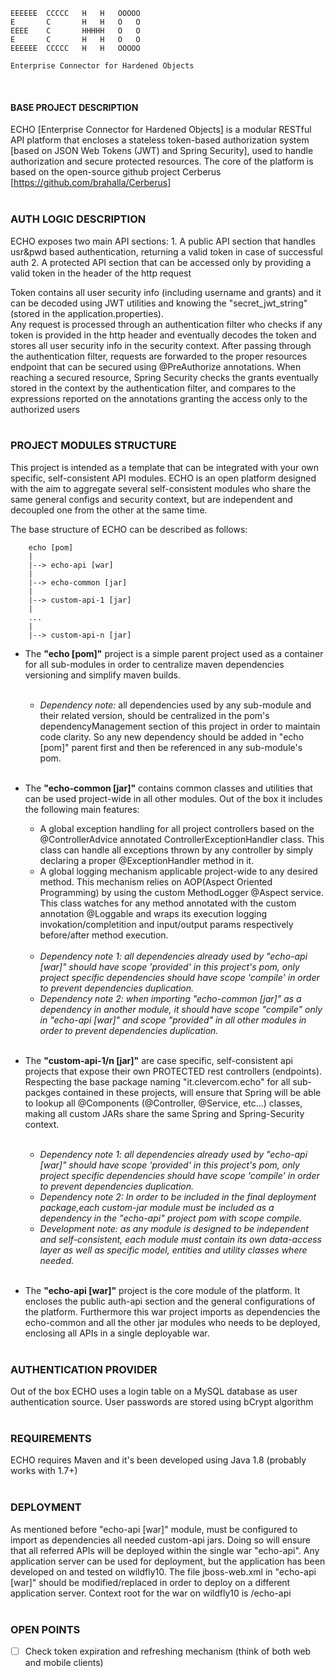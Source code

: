     EEEEEE  CCCCC   H   H   OOOOO
    E       C       H   H   O   O
    EEEE    C       HHHHH   O   O
    E       C       H   H   O   O
    EEEEEE  CCCCC   H   H   OOOOO

    Enterprise Connector for Hardened Objects
    
<br>

#### BASE PROJECT DESCRIPTION ##
ECHO [Enterprise Connector for Hardened Objects] is a modular RESTful API platform that encloses a stateless token-based authorization system [based on JSON Web Tokens (JWT) and Spring Security], used to handle authorization and secure protected resources.
The core of the platform is based on the open-source github project Cerberus [https://github.com/brahalla/Cerberus]
<br><br>

### AUTH LOGIC DESCRIPTION ###
ECHO exposes two main API sections:
    1. A public API section that handles usr&pwd based authentication, returning a valid token in case of successful auth
    2. A protected API section that can be accessed only by providing a valid token in the header of the http request

Token contains all user security info (including username and grants) and it can be decoded using JWT utilities and knowing the "secret_jwt_string" (stored in the application.properties). <br>
Any request is processed through an authentication filter who checks if any token is provided in the http header and eventually decodes the token and stores all user security info in the security context. After passing through the authentication filter, requests are forwarded to the proper resources endpoint that can be secured using @PreAuthorize annotations. When reaching a secured resource, Spring Security checks the grants eventually stored in the context by the authentication filter, and compares to the expressions reported on the annotations granting the access only to the authorized users
<br><br>

### PROJECT MODULES STRUCTURE ###
This project is intended as a template that can be integrated with your own specific, self-consistent API modules. ECHO is an open platform designed with the aim to aggregate several self-consistent modules who share the same general configs and security context, but are independent and decoupled one from the other at the same time.

The base structure of ECHO can be described as follows:
		
		echo [pom]
		|
		|--> echo-api [war]
		|
		|--> echo-common [jar]
		|
		|--> custom-api-1 [jar]
		|
		...
		|
		|--> custom-api-n [jar]

- The **"echo [pom]"** project is a simple parent project used as a container for all sub-modules in order to centralize maven dependencies versioning and simplify maven builds. 
    <br><br>
    - *Dependency note:* all dependencies used by any sub-module and their related version, should be centralized in the pom's dependencyManagement section of this project in order to maintain code clarity. So any new dependency should be added in "echo [pom]" parent first and then be referenced in any sub-module's pom.
<br><br>

- The **"echo-common [jar]"** contains common classes and utilities that can be used project-wide in all other modules. Out of the box it includes the following main features:
    - A global exception handling for all project controllers based on the @ControllerAdvice annotated ControllerExceptionHandler class. This class can handle all exceptions thrown by any controller by simply declaring a proper @ExceptionHandler method in it.
    - A global logging mechanism applicable project-wide to any desired method. This mechanism relies on AOP(Aspect Oriented Programming) by using the custom MethodLogger @Aspect service. This class watches for any method annotated with the custom annotation @Loggable and wraps its execution logging invokation/completition and input/output params respectively before/after method execution.
    <br><br>
    - *Dependency note 1: all dependencies already used by "echo-api [war]" should have scope 'provided' in this project's pom, only project specific dependencies should have scope 'compile' in order to prevent dependencies duplication.*
    - *Dependency note 2: when importing "echo-common [jar]" as a dependency in another module, it should have scope "compile" only in "echo-api [war]" and scope "provided" in all other modules in order to prevent dependencies duplication.*
<br><br>

- The **"custom-api-1/n [jar]"** are case specific, self-consistent api projects that expose their own PROTECTED rest controllers (endpoints). 
Respecting the base package naming "it.clevercom.echo" for all sub-packges contained in these projects, will ensure that Spring will be able to lookup all @Components (@Controller, @Service, etc...) classes, making all custom JARs share the same Spring and Spring-Security context.
    <br><br>
    - *Dependency note 1: all dependencies already used by "echo-api [war]" should have scope 'provided' in this project's pom, only project specific dependencies should have scope 'compile' in order to prevent dependencies duplication.*
    - *Dependency note 2: In order to be included in the final deployment package,each custom-jar module must be included as a dependency in the "echo-api" project pom with scope compile.*
    - *Development note: as any module is designed to be independent and self-consistent, each module must contain its own data-access layer as well as specific model, entities and utility classes where needed.*
<br><br>
- The **"echo-api [war]"** project is the core module of the platform. It encloses the public auth-api section and the general configurations of the platform. Furthermore this war project imports as dependencies the echo-common and all the other jar modules who needs to be deployed, enclosing all APIs in a single deployable war.
<br><br>

### AUTHENTICATION PROVIDER ###
Out of the box ECHO uses a login table on a MySQL database as user authentication source. User passwords are stored using bCrypt algorithm
<br><br>

### REQUIREMENTS ###
ECHO requires Maven and it's been developed using Java 1.8 (probably works with 1.7+)
<br><br>

### DEPLOYMENT ###
As mentioned before "echo-api [war]" module, must be configured to import as dependencies all needed custom-api jars. Doing so will ensure that all referred APIs will be deployed within the single war "echo-api". 
Any application server can be used for deployment, but the application has been developed on and tested on wildfly10. The file jboss-web.xml in "echo-api [war]" should be modified/replaced in order to deploy on a different application server. Context root for the war on wildfly10 is /echo-api
<br><br>

### OPEN POINTS ###
- [ ] Check token expiration and refreshing mechanism (think of both web and mobile clients)
<br><br>